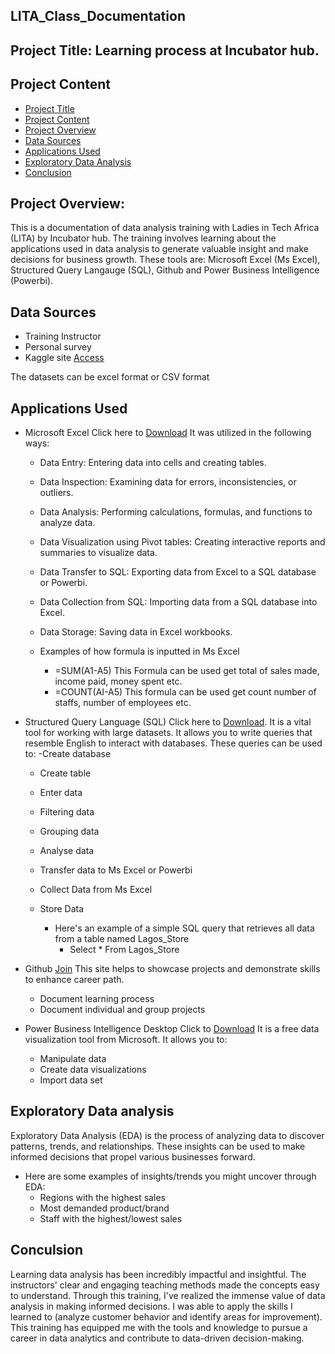 ## LITA_Class_Documentation

## Project Title: Learning process at Incubator hub.

## Project Content
- [Project Title](#project-title)
- [Project Content](#project_content)
- [Project Overview](#project_overview)
- [Data Sources](#data_sources)
- [Applications Used](#application_used)
- [Exploratory Data Analysis](#exploratory_data_analysis)
- [Conclusion](#conclusion)


## Project Overview: 
This is a documentation of data analysis training with Ladies in Tech Africa (LITA) by Incubator hub. The training involves learning about the applications used in data analysis to generate valuable insight and make decisions for business growth. These tools are: Microsoft Excel (Ms Excel), Structured Query Langauge (SQL), Github and Power Business Intelligence (Powerbi). 

## Data Sources
   - Training Instructor
   - Personal survey
   - Kaggle site [Access](https://www.kaggle.com/)
     
The datasets can be excel format or CSV format

## Applications Used
- Microsoft Excel Click here to [Download](https://www.microsoft.com/en-us/microsoft-365/excel) It was utilized in the following ways:
   - Data Entry: Entering data into cells and creating tables.
   - Data Inspection: Examining data for errors, inconsistencies, or outliers.
   - Data Analysis: Performing calculations, formulas, and functions to analyze data.
   - Data Visualization using Pivot tables: Creating interactive reports and summaries to visualize data.
   - Data Transfer to SQL: Exporting data from Excel to a SQL database or Powerbi.
   - Data Collection from SQL: Importing data from a SQL database into Excel.
   - Data Storage: Saving data in Excel workbooks.
   
   - Examples of how formula is inputted in Ms Excel 
      - =SUM(A1-A5)
      This Formula can be used get total of sales made, income paid, money spent etc.
      - =COUNT(AI-A5)
      This formula can be used get count number of staffs, number of employees etc.


 - Structured Query Language (SQL) Click here to [Download](https://www.microsoft.com/en-us/sql-server/sql-server-downloads). It is a vital tool for working with large datasets. It allows you to write queries that resemble English to interact with databases. These queries can be used to:
   -Create database
   - Create table
   - Enter data
   - Filtering data
   - Grouping data
   - Analyse data
   - Transfer data to Ms Excel or Powerbi
   - Collect Data from Ms Excel
   - Store Data
     
     - Here's an example of a simple SQL query that retrieves all data from a table named Lagos_Store
       - Select * From Lagos_Store


- Github [Join](https://github.com)
This site helps to showcase projects and demonstrate skills to enhance career path.
    - Document learning process
    - Document individual and group projects

- Power Business Intelligence Desktop Click to  [Download](https://www.microsoft.com/en-us/power-platform/products/power-bi/downloads) It is a free data visualization tool from Microsoft. It allows you to:
   - Manipulate data
   - Create data visualizations
   - Import data set

## Exploratory Data analysis
Exploratory Data Analysis (EDA) is the process of analyzing data to discover patterns, trends, and relationships. These insights can be used to make informed decisions that propel various businesses forward.
- Here are some examples of insights/trends you might uncover through EDA:
   - Regions with the highest sales
   - Most demanded product/brand
   - Staff with the highest/lowest sales


## Conculsion
Learning data analysis has been incredibly impactful and insightful. The instructors' clear and engaging teaching methods made the concepts easy to understand. Through this training, I've realized the immense value of data analysis in making informed decisions. I was able to apply the skills I learned to (analyze customer behavior and identify areas for improvement). This training has equipped me with the tools and knowledge to pursue a career in data analytics and contribute to data-driven decision-making.



  

